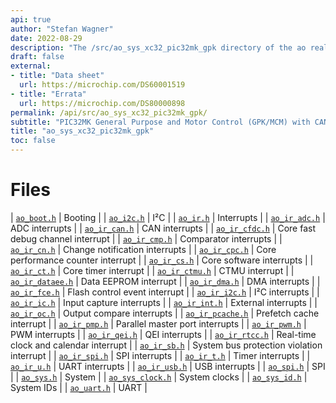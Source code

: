 ```yaml
---
api: true
author: "Stefan Wagner"
date: 2022-08-29
description: "The /src/ao_sys_xc32_pic32mk_gpk directory of the ao real-time operating system."
draft: false
external:
- title: "Data sheet"
  url: https://microchip.com/DS60001519
- title: "Errata"
  url: https://microchip.com/DS80000898
permalink: /api/src/ao_sys_xc32_pic32mk_gpk/ 
subtitle: "PIC32MK General Purpose and Motor Control (GPK/MCM) with CAN FD Family"
title: "ao_sys_xc32_pic32mk_gpk"
toc: false
---
```


# Files

| [`ao_boot.h`](ao_boot.h.md) | Booting |
| [`ao_i2c.h`](ao_i2c.h.md) | I²C |
| [`ao_ir.h`](ao_ir.h.md) | Interrupts |
| [`ao_ir_adc.h`](ao_ir_adc.h.md) | ADC interrupts |
| [`ao_ir_can.h`](ao_ir_can.h.md) | CAN interrupts |
| [`ao_ir_cfdc.h`](ao_ir_cfdc.h.md) | Core fast debug channel interrupt |
| [`ao_ir_cmp.h`](ao_ir_cmp.h.md) | Comparator interrupts |
| [`ao_ir_cn.h`](ao_ir_cn.h.md) | Change notification interrupts |
| [`ao_ir_cpc.h`](ao_ir_cpc.h.md) | Core performance counter interrupt |
| [`ao_ir_cs.h`](ao_ir_cs.h.md) | Core software interrupts |
| [`ao_ir_ct.h`](ao_ir_ct.h.md) |  Core timer interrupt |
| [`ao_ir_ctmu.h`](ao_ir_ctmu.h.md) | CTMU interrupt |
| [`ao_ir_dataee.h`](ao_ir_dataee.h.md) | Data EEPROM interrupt |
| [`ao_ir_dma.h`](ao_ir_dma.h.md) | DMA interrupts |
| [`ao_ir_fce.h`](ao_ir_fce.h.md) | Flash control event interrupt |
| [`ao_ir_i2c.h`](ao_ir_i2c.h.md) | I²C interrupts |
| [`ao_ir_ic.h`](ao_ir_ic.h.md) |  Input capture interrupts |
| [`ao_ir_int.h`](ao_ir_int.h.md) |  External interrupts |
| [`ao_ir_oc.h`](ao_ir_oc.h.md) | Output compare interrupts |
| [`ao_ir_pcache.h`](ao_ir_pcache.h.md) | Prefetch cache interrupt |
| [`ao_ir_pmp.h`](ao_ir_pmp.h.md) | Parallel master port interrupts |
| [`ao_ir_pwm.h`](ao_ir_pwm.h.md) | PWM interrupts |
| [`ao_ir_qei.h`](ao_ir_qei.h.md) | QEI interrupts |
| [`ao_ir_rtcc.h`](ao_ir_rtcc.h.md) | Real-time clock and calendar interrupt |
| [`ao_ir_sb.h`](ao_ir_sb.h.md) | System bus protection violation interrupt |
| [`ao_ir_spi.h`](ao_ir_spi.h.md) | SPI interrupts |
| [`ao_ir_t.h`](ao_ir_t.h.md) | Timer interrupts |
| [`ao_ir_u.h`](ao_ir_u.h.md) | UART interrupts |
| [`ao_ir_usb.h`](ao_ir_usb.h.md) | USB interrupts |
| [`ao_spi.h`](ao_spi.h.md) | SPI |
| [`ao_sys.h`](ao_sys.h.md) | System |
| [`ao_sys_clock.h`](ao_sys_clock.h.md) | System clocks |
| [`ao_sys_id.h`](ao_sys_id.h.md) | System IDs |
| [`ao_uart.h`](ao_uart.h.md) | UART |
